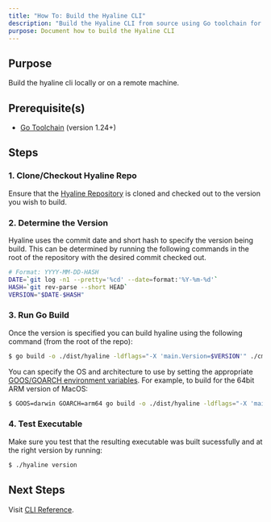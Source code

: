 ```yaml
---
title: "How To: Build the Hyaline CLI"
description: "Build the Hyaline CLI from source using Go toolchain for custom versions or architectures."
purpose: Document how to build the Hyaline CLI
---
```

## Purpose
Build the hyaline cli locally or on a remote machine.

## Prerequisite(s)
* [Go Toolchain](https://go.dev/) (version 1.24+)

## Steps

### 1. Clone/Checkout Hyaline Repo
Ensure that the [Hyaline Repository](https://github.com/appgardenstudios/hyaline) is cloned and checked out to the version you wish to build.

### 2. Determine the Version
Hyaline uses the commit date and short hash to specify the version being build. This can be determined by running the following commands in the root of the repository with the desired commit checked out.

```bash
# Format: YYYY-MM-DD-HASH
DATE=`git log -n1 --pretty='%cd' --date=format:'%Y-%m-%d'`
HASH=`git rev-parse --short HEAD`
VERSION="$DATE-$HASH"
```

### 3. Run Go Build
Once the version is specified you can build hyaline using the following command (from the root of the repo):

```bash
$ go build -o ./dist/hyaline -ldflags="-X 'main.Version=$VERSION'" ./cmd/hyaline.go
```

You can specify the OS and architecture to use by setting the appropriate [GOOS/GOARCH environment variables](https://go.dev/doc/install/source#environment). For example, to build for the 64bit ARM version of MacOS:

```bash
$ GOOS=darwin GOARCH=arm64 go build -o ./dist/hyaline -ldflags="-X 'main.Version=$TAG'" ./cmd/hyaline.go
```

### 4. Test Executable
Make sure you test that the resulting executable was built sucessfully and at the right version by running:

```bash
$ ./hyaline version
```

## Next Steps
Visit [CLI Reference](../reference/cli.md).